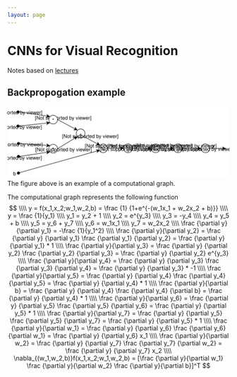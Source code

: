 ```yaml
---
layout: page
---
```


# CNNs for Visual Recognition
Notes based on [lectures](https://www.youtube.com/playlist?list=PL3FW7Lu3i5JvHM8ljYj-zLfQRF3EO8sYv)

## Backpropogation example

<div class="fig figleft fighighlight">
<img src="assets/images/backprop_eg.svg" alt="">
<div class="figcaption">
  The figure above is an example of a computational graph.

</div>
<div style="clear:both;"></div>
</div>

The computational graph represents the following function
$$ \\\\
y = f(x_1,x_2;w_1,w_2,b) = \frac {1} {1+e^{-(w_1x_1 + w_2x_2 + b)}} 
\\\\
y = \frac {1}{y_1}
\\\\
y_1 = y_2 + 1
\\\\
y_2 = e^{y_3}
\\\\
y_3 = -y_4
\\\\
y_4 = y_5 + b
\\\\
y_5 = y_6 + y_7
\\\\
y_6 = w_1x_1
\\\\
y_7 = w_2x_2
\\\\
\frac {\partial y} {\partial y_1} = -\frac {1}{y_1^2} 
\\\\
\frac {\partial y}{\partial y_2} = \frac {\partial y} {\partial y_1} \frac {\partial y_1} {\partial y_2} = \frac {\partial y} {\partial y_1} * 1
\\\\
\frac {\partial y}{\partial y_3} = \frac {\partial y} {\partial y_2} \frac {\partial y_2} {\partial y_3} = \frac {\partial y} {\partial y_2} e^{y_3}
\\\\
\frac {\partial y}{\partial y_4} = \frac {\partial y} {\partial y_3} \frac {\partial y_3} {\partial y_4} = \frac {\partial y} {\partial y_3} * -1
\\\\
\frac {\partial y}{\partial y_5} = \frac {\partial y} {\partial y_4} \frac {\partial y_4} {\partial y_5} = \frac {\partial y} {\partial y_4} * 1
\\\\
\frac {\partial y}{\partial b} = \frac {\partial y} {\partial y_4} \frac {\partial y_4} {\partial b} = \frac {\partial y} {\partial y_4} * 1
\\\\
\frac {\partial y}{\partial y_6} = \frac {\partial y} {\partial y_5} \frac {\partial y_5} {\partial y_6} = \frac {\partial y} {\partial y_5} * 1
\\\\
\frac {\partial y}{\partial y_7} = \frac {\partial y} {\partial y_5} \frac {\partial y_5} {\partial y_7} = \frac {\partial y} {\partial y_5} * 1
\\\\
\frac {\partial y}{\partial w_1} = \frac {\partial y} {\partial y_6} \frac {\partial y_6} {\partial w_1} = \frac {\partial y} {\partial y_6} x_1
\\\\
\frac {\partial y}{\partial w_2} = \frac {\partial y} {\partial y_7} \frac {\partial y_7} {\partial w_2} = \frac {\partial y} {\partial y_7} x_2
\\\\
\nabla_{(w_1,w_2,b)}f(x_1,x_2;w_1,w_2,b)  = [\frac {\partial y}{\partial w_1} \frac {\partial y}{\partial w_2} \frac {\partial y}{\partial b}]^T 
$$
